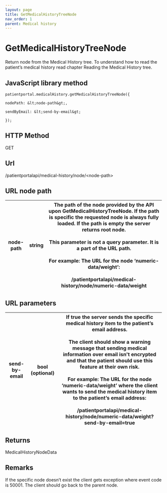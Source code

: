 ```yaml
---
layout: page
title: GetMedicalHistoryTreeNode
nav_order: 1
parent: Medical history
---
```


# GetMedicalHistoryTreeNodeReturn node from the Medical History tree. To understand how to read the patient’s medical history read chapter Reading the Medical History tree.## JavaScript library method```patientportal.medicalHistory.getMedicalHistoryTreeNode({nodePath: &lt;node-path&gt;,sendByEmail: &lt;send-by-email&gt;});```## HTTP MethodGET## ****Url****/patientportalapi/medical-history/node/&lt;node-path&gt;## URL node path| node-path | string | The path of the node provided by the API upon GetMedicalHistoryTreeNode. If the path is specific the requested node is always fully loaded. If the path is empty the server returns root node.<br><br>This parameter is not a query parameter. It is a part of the URL path.<br><br>For example: The URL for the node ‘numeric-data/weight’:<br><br>/patientportalapi/medical-history/node/numeric-data/weight || --- | --- | --- |## URL parameters| send-by-email | bool (optional) | If true the server sends the specific medical history item to the patient’s email address.<br><br>The client should show a warning message that sending medical information over email isn't encrypted and that the patient should use this feature at their own risk.<br><br>For example: The URL for the node ‘numeric-data/weight’ where the client wants to send the medical history item to the patient’s email address:<br><br>/patientportalapi/medical-history/node/numeric-data/weight?send-by-email=true || --- | --- | --- |## ReturnsMedicalHistoryNodeData## RemarksIf the specific node doesn’t exist the client gets exception where event code is 50001. The client should go back to the parent node.